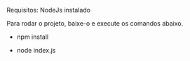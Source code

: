 Requisitos: NodeJs instalado

Para rodar o projeto, baixe-o e execute os comandos abaixo.

- npm install

- node index.js
